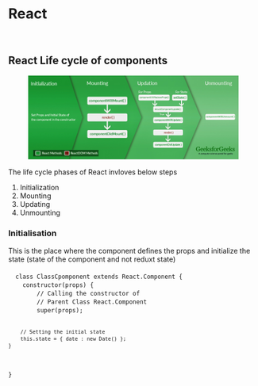 <h1>React</h1></br>

<h2>React Life cycle of components </h2>
  <section>
	  <article>
		  <figure>
        <img src="/src/img/lifecycle_reactjs.jpg" />
      </figure>
    </article>
  </section>
  <section> 
  The life cycle phases of React invloves below steps
  <ol>
  <li>Initialization</li>
  <li>Mounting</li>
  <li>Updating</li>
  <li>Unmounting</li>
  </ol>
  </section>
  <section>
  <h3>Initialisation</h3>
  This is the place where the component defines the props and initialize the state (state of the component and not reduxt state)
  <br><code>
  class ClassCpomponent extends React.Component { 
    constructor(props) {    
        // Calling the constructor of  
        // Parent Class React.Component 
        super(props);  
          
        // Setting the initial state 
        this.state = { date : new Date() };  
    } 
  } 
  </code>
</section>
